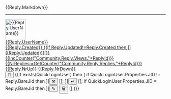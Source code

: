 ﻿<div id="{{ReplyId:=Reply.ObjectId}}">
<div id="Content{{ReplyId}}">

{{Reply.Markdown}}

</div>
<hr/>
<div class='footer'>
<a href="/Community/Author/{{Reply.UserId}}">
<img alt='{{Reply.UserName}}' with='64' height='64' src='{{Reply.AvatarUrl}}?Width=64&Height=64'/>
<div class='authorInfo'>
<span class='author'>{{Reply.UserName}}</span>
<br/>
<span class='created'>{{Reply.Created}}</span>
{{if Reply.Updated!=Reply.Created then ]]
<span class='updated'>((Reply.Updated))</span>[[}}
<br/>
<span class='views'>{{IncCounter("Community.Reply.Views."+ReplyId)}}</span>
<span class='replies' id="nrReplies{{ReplyId}}" onclick="LoadReplyReplies('{{Reply.Link}}','{{ReplyId}}');event.preventDefault()">{{NrReplies:=GetCounter("Community.Reply.Replies."+ReplyId)}}</span>
<span class='upvotes' id="up{{ReplyId}}" onclick="{{exists(QuickLoginUser) ? ]]VoteReply('((ReplyId))',true)[[ : ]]DoLogin()[[}};event.preventDefault()">{{Reply.NrUp}}</span>
<span class='downvotes' id="down{{ReplyId}}" onclick="{{exists(QuickLoginUser) ? ]]VoteReply('((ReplyId))',false)[[ : ]]DoLogin()[[}};event.preventDefault()">{{Reply.NrDown}}</span>
</div></a>
<div class="toolbar">
<button type="button" onclick="OpenLink('/Community/Reply/{{ReplyId}}')" title="Direct link to reply." class="unicodeChar">🔗</button>
{{if exists(QuickLoginUser) then
(
	if QuickLoginUser.Properties.JID != Reply.BareJid then ]]<button id="messageButton((ReplyId))" type="button" onclick="OpenLink('/Community/Message.md?Reply=((ReplyId))')" title="Send Private Message to author." class="unicodeChar">✉</button>
[[;
	]]<button id="replyButton((ReplyId))" type="button" onclick="ReplyToReply('((Reply.Link))','((ReplyId))');event.preventDefault()" title="Write a public response to the reply." class="unicodeChar">↩</button>
[[;
	if QuickLoginUser.Properties.JID = Reply.BareJid then ]]<button id="editButton((ReplyId))" type="button" onclick="EditReply('((ReplyId))')" title="Edit the reply." class="unicodeChar">✎</button>
<button id="deleteButton((ReplyId))" type="button" onclick="DeleteReply('((ReplyId))')" title="Delete reply." class="unicodeChar negButton">🗑</button>
[[
)}}
</div>
</div>
<div id="editor{{ReplyId}}"></div>
<div id="reply{{ReplyId}}"></div>
<div id="replies{{ReplyId}}"></div>
</div>
